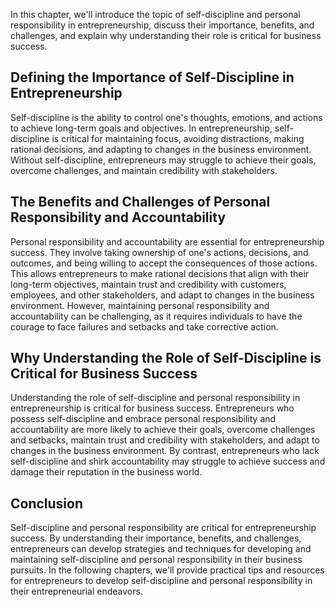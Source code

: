 
In this chapter, we'll introduce the topic of self-discipline and personal responsibility in entrepreneurship, discuss their importance, benefits, and challenges, and explain why understanding their role is critical for business success.

Defining the Importance of Self-Discipline in Entrepreneurship
--------------------------------------------------------------

Self-discipline is the ability to control one's thoughts, emotions, and actions to achieve long-term goals and objectives. In entrepreneurship, self-discipline is critical for maintaining focus, avoiding distractions, making rational decisions, and adapting to changes in the business environment. Without self-discipline, entrepreneurs may struggle to achieve their goals, overcome challenges, and maintain credibility with stakeholders.

The Benefits and Challenges of Personal Responsibility and Accountability
-------------------------------------------------------------------------

Personal responsibility and accountability are essential for entrepreneurship success. They involve taking ownership of one's actions, decisions, and outcomes, and being willing to accept the consequences of those actions. This allows entrepreneurs to make rational decisions that align with their long-term objectives, maintain trust and credibility with customers, employees, and other stakeholders, and adapt to changes in the business environment. However, maintaining personal responsibility and accountability can be challenging, as it requires individuals to have the courage to face failures and setbacks and take corrective action.

Why Understanding the Role of Self-Discipline is Critical for Business Success
------------------------------------------------------------------------------

Understanding the role of self-discipline and personal responsibility in entrepreneurship is critical for business success. Entrepreneurs who possess self-discipline and embrace personal responsibility and accountability are more likely to achieve their goals, overcome challenges and setbacks, maintain trust and credibility with stakeholders, and adapt to changes in the business environment. By contrast, entrepreneurs who lack self-discipline and shirk accountability may struggle to achieve success and damage their reputation in the business world.

Conclusion
----------

Self-discipline and personal responsibility are critical for entrepreneurship success. By understanding their importance, benefits, and challenges, entrepreneurs can develop strategies and techniques for developing and maintaining self-discipline and personal responsibility in their business pursuits. In the following chapters, we'll provide practical tips and resources for entrepreneurs to develop self-discipline and personal responsibility in their entrepreneurial endeavors.
